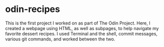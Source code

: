 # odin-recipes
This is the first project I worked on as part of The Odin Project.
Here, I created a webpage using HTML, as well as subpages, to 
help navigate my favorite dessert recipes. I used Terminal and 
the shell, commit messages, various git commands, and worked between
the two.